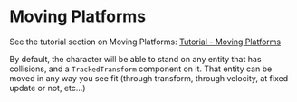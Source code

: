 
# Moving Platforms

See the tutorial section on Moving Platforms: [Tutorial - Moving Platforms](../Tutorial/tutorial-movingplatforms.md)

By default, the character will be able to stand on any entity that has collisions, and a `TrackedTransform` component on it. That entity can be moved in any way you see fit (through transform, through velocity, at fixed update or not, etc...)